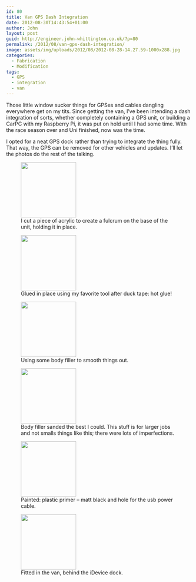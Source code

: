 ```yaml
---
id: 80
title: Van GPS Dash Integration
date: 2012-08-30T14:43:54+01:00
author: John
layout: post
guid: http://engineer.john-whittington.co.uk/?p=80
permalink: /2012/08/van-gps-dash-integration/
image: assets/img/uploads/2012/08/2012-08-28-14.27.59-1000x288.jpg
categories:
  - Fabrication
  - Modification
tags:
  - GPS
  - integration
  - van
---
```

Those little window sucker things for GPSes and cables dangling everywhere get on my tits. Since getting the van, I&#8217;ve been intending a dash integration of sorts, whether completely containing a GPS unit, or building a CarPC with my Raspberry Pi, it was put on hold until I had some time. With the race season over and Uni finished, now was the time.

I opted for a neat GPS dock rather than trying to integrate the thing fully. That way, the GPS can be removed for other vehicles and updates. I&#8217;ll let the photos do the rest of the talking.

<div id='gallery-2' class='gallery galleryid-80 gallery-columns-3 gallery-size-thumbnail'>
  <figure class='gallery-item'> 
  
  <div class='gallery-icon landscape'>
    <a href='http://localhost/2012/08/van-gps-dash-integration/2012-08-28-14-27-59/'><img width="150" height="150" src="/assets/img/uploads/2012/08/2012-08-28-14.27.59-150x150.jpg" class="attachment-thumbnail size-thumbnail" alt="" loading="lazy" aria-describedby="gallery-2-81" /></a>
  </div><figcaption class='wp-caption-text gallery-caption' id='gallery-2-81'> I cut a piece of acrylic to create a fulcrum on the base of the unit, holding it in place. </figcaption></figure><figure class='gallery-item'> 
  
  <div class='gallery-icon landscape'>
    <a href='http://localhost/2012/08/van-gps-dash-integration/2012-08-28-14-49-17/'><img width="150" height="150" src="/assets/img/uploads/2012/08/2012-08-28-14.49.17-150x150.jpg" class="attachment-thumbnail size-thumbnail" alt="" loading="lazy" aria-describedby="gallery-2-82" /></a>
  </div><figcaption class='wp-caption-text gallery-caption' id='gallery-2-82'> Glued in place using my favorite tool after duck tape: hot glue! </figcaption></figure><figure class='gallery-item'> 
  
  <div class='gallery-icon landscape'>
    <a href='http://localhost/2012/08/van-gps-dash-integration/2012-08-28-15-10-50/'><img width="150" height="150" src="/assets/img/uploads/2012/08/2012-08-28-15.10.50-150x150.jpg" class="attachment-thumbnail size-thumbnail" alt="" loading="lazy" aria-describedby="gallery-2-83" /></a>
  </div><figcaption class='wp-caption-text gallery-caption' id='gallery-2-83'> Using some body filler to smooth things out. </figcaption></figure><figure class='gallery-item'> 
  
  <div class='gallery-icon landscape'>
    <a href='http://localhost/2012/08/van-gps-dash-integration/2012-08-28-16-20-09/'><img width="150" height="150" src="/assets/img/uploads/2012/08/2012-08-28-16.20.09-150x150.jpg" class="attachment-thumbnail size-thumbnail" alt="" loading="lazy" aria-describedby="gallery-2-84" /></a>
  </div><figcaption class='wp-caption-text gallery-caption' id='gallery-2-84'> Body filler sanded the best I could. This stuff is for larger jobs and not smalls things like this; there were lots of imperfections. </figcaption></figure><figure class='gallery-item'> 
  
  <div class='gallery-icon landscape'>
    <a href='http://localhost/2012/08/van-gps-dash-integration/2012-08-30-13-40-21/'><img width="150" height="150" src="/assets/img/uploads/2012/08/2012-08-30-13.40.21-150x150.jpg" class="attachment-thumbnail size-thumbnail" alt="" loading="lazy" aria-describedby="gallery-2-85" /></a>
  </div><figcaption class='wp-caption-text gallery-caption' id='gallery-2-85'> Painted: plastic primer &#8211; matt black and hole for the usb power cable. </figcaption></figure><figure class='gallery-item'> 
  
  <div class='gallery-icon landscape'>
    <a href='http://localhost/2012/08/van-gps-dash-integration/2012-08-30-14-43-41/'><img width="150" height="150" src="/assets/img/uploads/2012/08/2012-08-30-14.43.41-150x150.jpg" class="attachment-thumbnail size-thumbnail" alt="" loading="lazy" aria-describedby="gallery-2-86" /></a>
  </div><figcaption class='wp-caption-text gallery-caption' id='gallery-2-86'> Fitted in the van, behind the iDevice dock. </figcaption></figure>
</div>